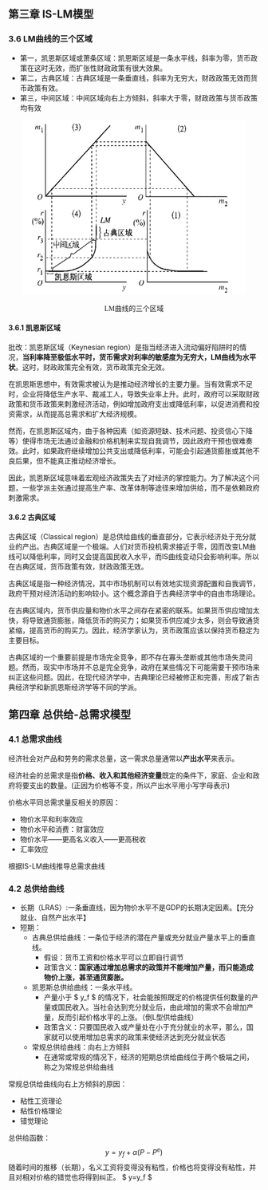 ## 第三章 IS-LM模型

### 3.6 LM曲线的三个区域

- 第一，凯恩斯区域或萧条区域：凯恩斯区域是一条水平线，斜率为零，货币政策在这时无效，而扩张性财政政策有很大效果。
- 第二，古典区域：古典区域是一条垂直线，斜率为无穷大，财政政策无效而货币政策有效。
- 第三，中间区域：中间区域向右上方倾斜，斜率大于零，财政政策与货币政策均有效

<div align='center'>
    <img src='../images/%E7%AC%AC2%E6%AC%A1%E7%AD%94%E7%96%91%E8%AF%BE%E8%AE%B2%E4%B9%89/image-20230416125337003.png' width=450px>
    <p style='font-family:kaiti'>LM曲线的三个区域</p>
</div>

#### 3.6.1 凯恩斯区域

批改：凯恩斯区域（Keynesian region）是指当经济进入流动偏好陷阱时的情况，<b>当利率降至极低水平时，货币需求对利率的敏感度为无穷大，LM曲线为水平状</b>。这时，财政政策完全有效，货币政策完全无效。

在凯恩斯思想中，有效需求被认为是推动经济增长的主要力量。当有效需求不足时，企业将降低生产水平、裁减工人，导致失业率上升。此时，政府可以采取财政政策和货币政策来刺激经济活动，例如增加政府支出或降低利率，以促进消费和投资需求，从而提高总需求和扩大经济规模。

然而，在凯恩斯区域内，由于各种因素（如资源短缺、技术问题、投资信心下降等）使得市场无法通过金融和价格机制来实现自我调节，因此政府干预也很难奏效。此时，如果政府继续增加公共支出或降低利率，可能会引起通货膨胀或其他不良后果，但不能真正推动经济增长。

因此，凯恩斯区域意味着宏观经济政策失去了对经济的掌控能力。为了解决这个问题，一些学派主张通过提高生产率、改革体制等途径来增加供给，而不是依赖政府刺激需求。

#### 3.6.2 古典区域

古典区域（Classical region）是总供给曲线的垂直部分，它表示经济处于充分就业的产出。古典区域是一个极端。人们对货币投机需求接近于零，因而改变LM曲线可以降低利率，同时又会提高国民收入水平，而IS曲线变动只会影响利率。所以在古典区域，货币政策有效，财政政策无效。

古典区域是指一种经济情况，其中市场机制可以有效地实现资源配置和自我调节，政府干预对经济活动的影响较小。这个概念源自于古典经济学中的自由市场理论。

在古典区域内，货币供应量和物价水平之间存在紧密的联系。如果货币供应增加太快，将导致通货膨胀，降低货币的购买力；如果货币供应减少太多，则会导致通货紧缩，提高货币的购买力。因此，经济学家认为，货币政策应该以保持货币稳定为主要目标。

古典区域的一个重要前提是市场完全竞争，即不存在寡头垄断或其他市场失灵问题。然而，现实中市场并不总是完全竞争，政府在某些情况下可能需要干预市场来纠正这些问题。因此，在现代经济学中，古典理论已经被修正和完善，形成了新古典经济学和新凯恩斯经济学等不同的学派。





## 第四章 总供给-总需求模型

### 4.1 总需求曲线

经济社会对产品和劳务的需求总量，这一需求总量通常以<b>产出水平</b>来表示。

经济社会的总需求是指<b>价格、收入和其他经济变量</b>既定的条件下，家庭、企业和政府将要支出的数量。(正因为价格等不变，所以产出水平用小写字母表示)

价格水平同总需求量反相关的原因：

- 物价水平和利率效应
- 物价水平和消费：财富效应
- 物价水平——更高名义收入——更高税收
- 汇率效应

根据IS-LM曲线推导总需求曲线

### 4.2 总供给曲线

- 长期（LRAS）:一条垂直线，因为物价水平不是GDP的长期决定因素。【充分就业、自然产出水平】
- 短期：
  - 古典总供给曲线：一条位于经济的潜在产量或充分就业产量水平上的垂直线。
    - 假设：货币工资和价格水平可以立即自行调节
    - 政策含义：**国家通过增加总需求的政策并不能增加产量，而只能造成物价上涨，甚至通货膨胀。**
  - 凯恩斯总供给曲线：一条水平线。
    - 产量小于 $ y_f $ 的情况下，社会能按照既定的价格提供任何数量的产量或国民收入。当社会达到充分就业后，由此增加的需求不会增加产量，反而引起价格水平的上涨。（倒L型供给曲线）
    - 政策含义：只要国民收入或产量处在小于充分就业的水平，那么，国家就可以使用增加总需求的政策来使经济达到充分就业状态
  - 常规总供给曲线：向右上方倾斜
    - 在通常或常规的情况下，经济的短期总供给曲线位于两个极端之间，称之为常规总供给曲线

常规总供给曲线向右上方倾斜的原因：

- 粘性工资理论
- 粘性价格理论
- 错觉理论

总供给函数：
$$
y = y_f + \alpha (P-P^e)
$$
随着时间的推移（长期），名义工资将变得没有粘性，价格也将变得没有粘性，并且对相对价格的错觉也将得到纠正。 $ y=y_f $





























